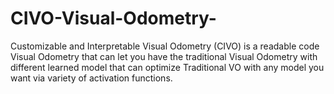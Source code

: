 # CIVO-Visual-Odometry-
Customizable and Interpretable Visual Odometry (CIVO) is a readable code Visual Odometry that can let you have the traditional Visual Odometry with different learned model that can optimize Traditional VO with any model you want via variety of activation functions.

